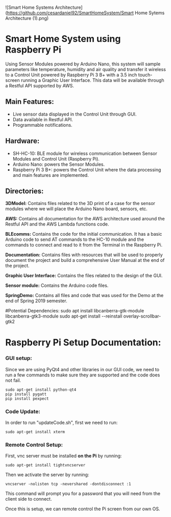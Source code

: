 ![Smart Home Systems Architecture](https://github.com/cesardaniel92/SmartHomeSystem/Smart Home Sytems Architecture (1).png)

# Smart Home System using Raspberry Pi
Using Sensor Modules powered by Arduino Nano, this system will sample parameters like temperature, humidity and air quality and transfer it wireless to a Control Unit powered by Raspberry Pi 3 B+ with a 3.5 inch touch-screen running a Graphic User Interface. This data will be available through a Restful API supported by AWS.

## Main Features:
- Live sensor data displayed in the Control Unit through GUI.
- Data available in Restful API.
- Programmable notifications.

## Hardware:
- SH-HC-10: BLE module for wireless communication between Sensor Modules and Control Unit (Raspberry Pi).
- Arduino Nano: powers the Sensor Modules.
- Raspberry Pi 3 B+: powers the Control Unit where the data processing and main features are implemented.

## Directories:
**3DModel:** Contains files related to the 3D print of a case for the sensor modules where we will place the Arduino Nano board, sensors, etc.

**AWS:** Contains all documentation for the AWS architecture used around the Restful API and the AWS Lambda functions code.

**BLEcomms:** Contains the code for the initial communication. It has a basic Arduino code to send AT commands to the HC-10 module and the commands to connect and read to it from the Terminal in the Raspberry Pi.

**Documentation:** Contains files with resources that will be used to properly document the project and build a comprehensive User Manual at the end of the project.

**Graphic User Interface:** Contains the files related to the design of the GUI.

**Sensor module:** Contains the Arduino code files.

**SpringDemo:** Contains all files and code that was used for the Demo at the end of Spring 2019 semester.


#Potential Dependencies:
sudo apt install libcanberra-gtk-module libcanberra-gtk3-module
sudo apt-get install --reinstall overlay-scrollbar-gtk2


# Raspberry Pi Setup Documentation:

### GUI setup:
Since we are using PyQt4 and other libraries in our GUI code, we need to run a few commands to make sure they are supported and the code does not fail.

```shell
sudo apt-get install python-qt4
pip install pygatt
pip install pexpect
```

### Code Update:
In order to run "updateCode.sh", first we need to run:

```shell
sudo apt-get install xterm
```


### Remote Control Setup:
First, vnc server must be installed **on the Pi** by running:
```shell
sudo apt-get install tightvncserver
```
Then we activate the server by running:
```shell
vncserver -nolisten tcp -nevershared -dontdisconnect :1
```
This command will prompt you for a password that you will need from the client side to connect.

Once this is setup, we can remote control the Pi screen from our own OS.
